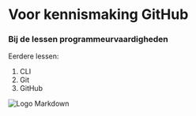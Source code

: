 # Voor kennismaking GitHub

### Bij de lessen programmeurvaardigheden

Eerdere lessen:
1. CLI
1. Git
1. GitHub

![Logo Markdown](https://upload.wikimedia.org/wikipedia/commons/thumb/4/48/Markdown-mark.svg/1200px-Markdown-mark.svg.png)